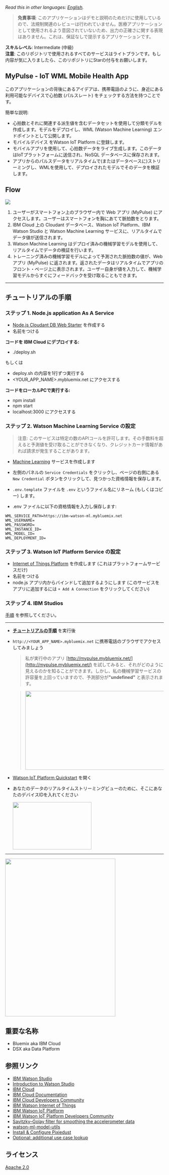 *Read this in other languages: [English](README.md).*

> **免責事項**: このアプリケーションはデモと説明のためだけに使用しているので、法規制関連のレビューは行われていません。医療アプリケーションとして使用されるよう意図されていないため、出力の正確さに関する表現はありません。これは、保証なしで提示するアプリケーションです。


**__スキルレベル__**: Intermediate (中級)
<br>**__注意__**: このリポジトリで使用されるすべてのサービスはライトプランです。もし内容が気に入りましたら、このリポジトリにStarの付与をお願いします。

## MyPulse - IoT WML Mobile Health App

このアプリケーションの背後にあるアイデアは、携帯電話のように、身近にある利用可能なデバイスで心拍数 (パルスレート) をチェックする方法を持つことです。

簡単な説明:

- 心拍数とそれに関連する派生値を含むデータセットを使用して分類モデルを作成します。モデルをデプロイし、WML (Watson Machine Learning) エンドポイントとして公開します。
- モバイルデバイス をWatson IoT Platform に登録します。
- モバイルアプリを使用して、心拍数データをライブ生成します。このデータはIoTプラットフォームに送信され、NoSQL データベースに保存されます。
- アプリからのパルスデータをリアルタイムで(またはデータベースに)ストリーミングし、WMLを使用して、デプロイされたモデルでそのデータを検証します。

## Flow

![](public/img/pulse-arch.png)

1. ユーザーがスマートフォン上のブラウザー内で Web アプリ (MyPulse) にアクセスします。ユーザーはスマートフォンを胸にあてて脈拍数をとります。
2. IBM Cloud 上の Cloudant データベース、Watson IoT Platform、IBM Watson Studio と Watson Machine Learning サービスに、リアルタイムでデータ値が送信されます。
3. Watson Machine Learning はデプロイ済みの機械学習モデルを使用して、リアルタイムでデータの検証を行います。
4. トレーニング済みの機械学習モデルによって予測された脈拍数の値が、Web アプリ (MyPulse) に返されます。返されたデータはリアルタイムでアプリのフロント・ページ上に表示されます。ユーザー自身が値を入力して、機械学習モデルからすぐにフィードバックを受け取ることもできます。

<hr>

## チュートリアルの手順

### ステップ 1. Node.js application As A Service

- [Node.js Cloudant DB Web Starter](https://console.bluemix.net/catalog/starters/nodejs-cloudant-db-web-starter) を作成する
- 名前をつける

**コードを IBM Cloud にデプロイする:**
- ./deploy.sh

もしくは

- deploy.sh の内容を1行ずつ実行する
- <YOUR_APP_NAME>.mybluemix.net にアクセスする

**コードをローカルPCで実行する:**
- npm install
- npm start
- localhost:3000 にアクセスする

### ステップ 2. Watson Machine Learning Service の設定

> 注意: このサービスは特定の数のAPIコールを許可します。その手数料を超えると予測値を受け取ることができなくなり、クレジットカード情報があれば請求が発生することがあります。

- [Machine Learning](https://console.bluemix.net/catalog/services/machine-learning) サービスを作成します
- 左側のパネルの `Service Credentials` をクリックし、ページの右側にある `New Credential` ボタンをクリックして、見つかった資格情報を保存します。

- `.env.template` ファイルを `.env` というファイル名にリネーム (もしくはコピー) します。

- .env ファイルに以下の資格情報を入力し保存します:

```
WML_SERVICE_PATH=https://ibm-watson-ml.mybluemix.net
WML_USERNAME=
WML_PASSWORD=
WML_INSTANCE_ID=
WML_MODEL_ID=
WML_DEPLOYMENT_ID=
```

### ステップ 3. Watson IoT Platform Service の設定

- [Internet of Things Platform](https://console.bluemix.net/catalog/services/internet-of-things-platform) を作成します (これはプラットフォームサービスだけ)
- 名前をつける
- node.js アプリ内からバインドして追加するようにします (このサービスをアプリに追加するには `+ Add A Connection` をクリックしてください)

### ステップ 4. IBM Studios

[手順](https://github.com/hovig/pulse-iot-wml-mobile-health/blob/master/IBMStudios.md) を参照してください。


<hr>

- <u>**チュートリアルの手順**</u> を実行後
- `http://<YOUR_APP_NAME>.mybluemix.net` に携帯電話のブラウザでアクセスしてみましょう

  > 私が実行中のアプリ [http://mypulse.mybluemix.net/](http://mypulse.mybluemix.net/) を試してみると、それがどのように見えるのかを知ることができます。しかし、私の機械学習サービスの許容量を上回っていますので、予測部分が<b>"undefined"</b> と表示されます。

  ><img src="https://raw.githubusercontent.com/hovig/pulse-iot-wml-mobile-health/master/public/img/plan.png" width="1200" height="250">

- [Watson IoT Platform Quickstart](https://quickstart.internetofthings.ibmcloud.com/#/) を開く
- あなたのデータのリアルタイムストリーミングビューのために、そこにあなたのデバイスIDを入れてください

  <img src="https://raw.githubusercontent.com/hovig/pulse-iot-wml-mobile-health/master/public/img/qs.png" width="250" height="150">

<hr>


  <img src="https://raw.githubusercontent.com/hovig/pulse-iot-wml-mobile-health/master/public/img/mypulse.gif" width="350" height="500" align="center">


## 重要な名称

* Bluemix aka IBM Cloud
* DSX aka Data Platform

## 参照リンク

* [IBM Watson Studio](https://www.ibm.com/us-en/marketplace/data-science-experience)
* [Introduction to Watson Studio](https://www.youtube.com/watch?v=TiS-LGfNoSo)
* [IBM Cloud](https://bluemix.net/)  
* [IBM Cloud Documentation](https://www.ng.bluemix.net/docs/)  
* [IBM Cloud Developers Community](http://developer.ibm.com/bluemix)  
* [IBM Watson Internet of Things](http://www.ibm.com/internet-of-things/)  
* [IBM Watson IoT Platform](http://www.ibm.com/internet-of-things/iot-solutions/watson-iot-platform/)   
* [IBM Watson IoT Platform Developers Community](https://developer.ibm.com/iotplatform/)
* [Savitzky–Golay filter for smoothing the accelerometer data](https://en.wikipedia.org/wiki/Savitzky%E2%80%93Golay_filter)
* [watson-ml-model-utils](https://www.npmjs.com/package/watson-ml-model-utils)
* [Install & Configure Pixiedust](https://github.com/pixiedust/pixiedust/wiki/Setup:-Install-and-Configure-pixiedust)
* [Optional: additional use case lookup](https://developer.ibm.com/in/2017/05/31/watson-iot-platform-based-heart-emotion-analysis-using-lyfas-device-apache-spark/)

## ライセンス
[Apache 2.0](LICENSE)
